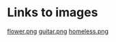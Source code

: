 
# Links to images

[flower.png](https://www.pexels.com/photo/black-and-white-nature-flowers-close-up-view-57905/)
[guitar.png](https://www.pexels.com/photo/brown-and-black-cut-away-acoustic-guitar-1010519/)
[homeless.png](https://www.pexels.com/photo/man-person-people-old-34534/)
